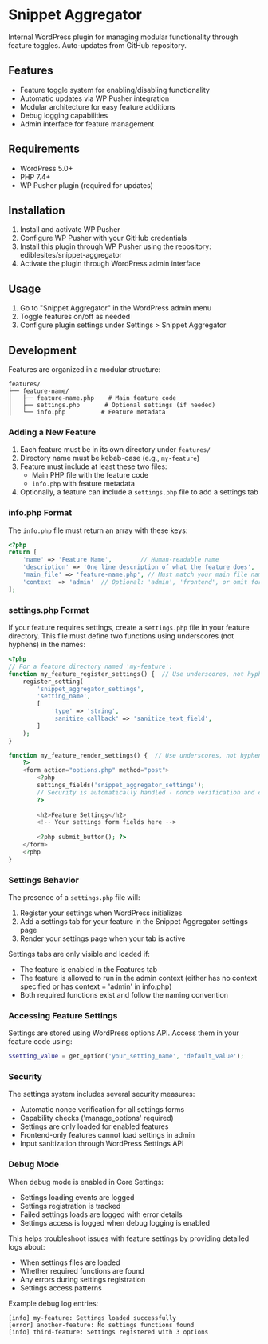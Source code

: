 # Snippet Aggregator

Internal WordPress plugin for managing modular functionality through feature toggles. Auto-updates from GitHub repository.

## Features

- Feature toggle system for enabling/disabling functionality
- Automatic updates via WP Pusher integration
- Modular architecture for easy feature additions
- Debug logging capabilities
- Admin interface for feature management

## Requirements

- WordPress 5.0+
- PHP 7.4+
- WP Pusher plugin (required for updates)

## Installation

1. Install and activate WP Pusher
2. Configure WP Pusher with your GitHub credentials
3. Install this plugin through WP Pusher using the repository: ediblesites/snippet-aggregator
4. Activate the plugin through WordPress admin interface

## Usage

1. Go to "Snippet Aggregator" in the WordPress admin menu
2. Toggle features on/off as needed
3. Configure plugin settings under Settings > Snippet Aggregator

## Development

Features are organized in a modular structure:

```
features/
├── feature-name/
│   ├── feature-name.php    # Main feature code
│   ├── settings.php       # Optional settings (if needed)
│   └── info.php          # Feature metadata
```

### Adding a New Feature

1. Each feature must be in its own directory under `features/`
2. Directory name must be kebab-case (e.g., `my-feature`)
3. Feature must include at least these two files:
   - Main PHP file with the feature code
   - `info.php` with feature metadata
4. Optionally, a feature can include a `settings.php` file to add a settings tab

### info.php Format

The `info.php` file must return an array with these keys:
```php
<?php
return [
    'name' => 'Feature Name',        // Human-readable name
    'description' => 'One line description of what the feature does',
    'main_file' => 'feature-name.php', // Must match your main file name
    'context' => 'admin'  // Optional: 'admin', 'frontend', or omit for both
];
```

### settings.php Format

If your feature requires settings, create a `settings.php` file in your feature directory. This file must define two functions using underscores (not hyphens) in the names:

```php
<?php
// For a feature directory named 'my-feature':
function my_feature_register_settings() {  // Use underscores, not hyphens
    register_setting(
        'snippet_aggregator_settings',
        'setting_name',
        [
            'type' => 'string',
            'sanitize_callback' => 'sanitize_text_field',
        ]
    );
}

function my_feature_render_settings() {  // Use underscores, not hyphens
    ?>
    <form action="options.php" method="post">
        <?php 
        settings_fields('snippet_aggregator_settings');
        // Security is automatically handled - nonce verification and capability checks
        ?>
        
        <h2>Feature Settings</h2>
        <!-- Your settings form fields here -->
        
        <?php submit_button(); ?>
    </form>
    <?php
}
```

### Settings Behavior

The presence of a `settings.php` file will:
1. Register your settings when WordPress initializes
2. Add a settings tab for your feature in the Snippet Aggregator settings page
3. Render your settings page when your tab is active

Settings tabs are only visible and loaded if:
- The feature is enabled in the Features tab
- The feature is allowed to run in the admin context (either has no context specified or has context = 'admin' in info.php)
- Both required functions exist and follow the naming convention

### Accessing Feature Settings

Settings are stored using WordPress options API. Access them in your feature code using:
```php
$setting_value = get_option('your_setting_name', 'default_value');
```

### Security

The settings system includes several security measures:
- Automatic nonce verification for all settings forms
- Capability checks ('manage_options' required)
- Settings are only loaded for enabled features
- Frontend-only features cannot load settings in admin
- Input sanitization through WordPress Settings API

### Debug Mode

When debug mode is enabled in Core Settings:
- Settings loading events are logged
- Settings registration is tracked
- Failed settings loads are logged with error details
- Settings access is logged when debug logging is enabled

This helps troubleshoot issues with feature settings by providing detailed logs about:
- When settings files are loaded
- Whether required functions are found
- Any errors during settings registration
- Settings access patterns

Example debug log entries:
```
[info] my-feature: Settings loaded successfully
[error] another-feature: No settings functions found
[info] third-feature: Settings registered with 3 options
```
